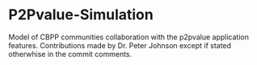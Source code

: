 # P2Pvalue-Simulation

Model of CBPP communities collaboration with the p2pvalue application features.
Contributions made by Dr. Peter Johnson except if stated otherwhise in the commit comments.
